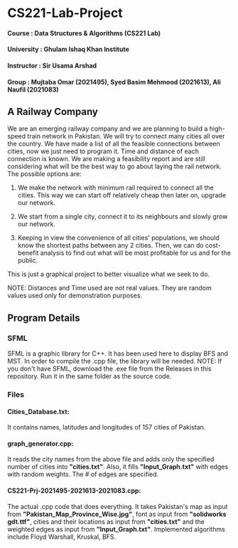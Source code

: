 # CS221-Lab-Project

#### Course : Data Structures & Algorithms (CS221 Lab)
#### University : Ghulam Ishaq Khan Institute
#### Instructor : Sir Usama Arshad
#### Group : Mujtaba Omar (2021495), Syed Basim Mehmood (2021613), Ali Naufil (2021083)
## A Railway Company

We are an emerging railway company and we are planning to build a high-speed train network in Pakistan. We will try to connect many cities all over the country. We have made a list of all the feasible connections between cities, now we just need to program it. Time and distance of each connection is known. We are making a feasibility report and are still considering what will be the best way to go about laying the rail network. The possible options are:

1) We make the network with minimum rail required to connect all the cities. This way we can start off relatively cheap then later on, upgrade our network.

2) We start from a single city, connect it to its neighbours and slowly grow our network. 

3) Keeping in view the convenience of all cities' populations, we should know the shortest paths between any 2 cities. Then, we can do cost-benefit analysis to find out what will be most profitable for us and for the public.

This is just a graphical project to better visualize what we seek to do.

NOTE: Distances and Time used are not real values. They are random values used only for demonstration purposes.

## Program Details
### SFML
SFML is a graphic library for C++. It has been used here to display BFS and MST. In order to compile the .cpp file, the library will be needed.
NOTE: If you don't have SFML, download the .exe file from the Releases in this repository. Run it in the same folder as the source code. 
### Files
#### Cities_Database.txt: 
It contains names, latitudes and longitudes of 157 cities of Pakistan.
#### graph_generator.cpp: 
It reads the city names from the above file and adds only the specified number of cities into __"cities.txt"__. Also, it fills __"Input_Graph.txt"__ with edges with random weights. The # of edges are specified.
#### CS221-Prj-2021495-2021613-2021083.cpp: 
The actual .cpp code that does everything. It takes Pakistan's map as input from __"Pakistan_Map_Province_Wise.jpg"__, font as input from __"solidworks gdt.ttf"__, cities and their locations as input from __"cities.txt"__ and the weighted edges as input from __"Input_Graph.txt"__. 
Implemented algorithms include Floyd Warshall, Kruskal, BFS.
